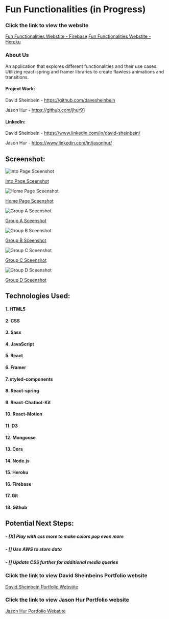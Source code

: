 # **Fun Functionalities (in Progress)**

### Click the link to view the website

[Fun Functionalities Webstite - Firebase](https://fun-functionalities.web.app/)
[Fun Functionalities Webstite - Heroku](https://funfunctionalities.herokuapp.com/)

### About Us

An application that explores different functionalities and
their use cases. Utilizing react-spring and framer libraries
to create flawless animations and transitions.

#### Project Work:

David Sheinbein - https://github.com/davesheinbein

Jason Hur - https://github.com/jhur91

#### LinkedIn:

David Sheinbein -
https://www.linkedin.com/in/david-sheinbein/

Jason Hur - https://www.linkedin.com/in/jasonhur/

## Screenshot:

![Into Page Sceenshot](screenshots/homeScreenshot.png)

[Into Page Sceenshot](https://imgur.com/egZiSaH)

![Home Page Sceenshot](screenshots/subHomeScreenshot.png)

[Home Page Sceenshot](https://imgur.com/QKz9QnP)

![Group A Sceenshot](screenshots/mainAScreenshot.png)

[Group A Sceenshot](https://imgur.com/QaccQr7)

![Group B Sceenshot](screenshots/mainBScreenshot.png)

[Group B Sceenshot](https://imgur.com/xHPaEbR)

![Group C Sceenshot](screenshots/mainCScreenshot.png)

[Group C Sceenshot](https://imgur.com/UJIxEai)

![Group D Sceenshot](screenshots/mainDScreenshot.png)

[Group D Sceenshot](https://imgur.com/zv8GiV4)

## Technologies Used:

#### 1. HTML5

#### 2. CSS

#### 3. Sass

#### 4. JavaScript

#### 5. React

#### 6. Framer

#### 7. styled-components

#### 8. React-spring

#### 9. React-Chatbot-Kit

#### 10. React-Motion

#### 11. D3

#### 12. Mongoose

#### 13. Cors

#### 14. Node.js

#### 15. Heroku

#### 16. Firebase

#### 17. Git

#### 18. Github

## Potential Next Steps:

##### - [X] Play with css more to make colors pop even more

##### - [] Use AWS to store data

##### - [] Update CSS further for additional media queries

### Click the link to view David Sheinbeins Portfolio website

[David Sheinbein Portfolio Webstite](http://www.davidsheinbeinportfolio.com/)

### Click the link to view Jason Hur Portfolio website

[Jason Hur Portfolio Webstite](https://jasonhur.netlify.app/)
